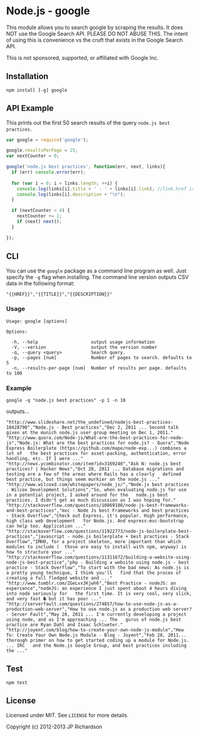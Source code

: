 Node.js - google
=====================

This module allows you to search google by scraping the results. It does NOT use the Google Search API. PLEASE DO NOT ABUSE THIS. The intent of using this is convenience vs the cruft that exists in the Google Search API.

This is not sponsored, supported, or affiliated with Google Inc.



Installation
------------

    npm install [-g] google



API Example
-------

This prints out the first 50 search results of the query `node.js best practices`.

```javascript
var google = require('google');

google.resultsPerPage = 25;
var nextCounter = 0;

google('node.js best practices', function(err, next, links){
  if (err) console.error(err);
  	
  for (var i = 0; i < links.length; ++i) {
    console.log(links[i].title + ' - ' + links[i].link); //link.href is an alias for link.link
    console.log(links[i].description + "\n");
  }

  if (nextCounter < 4) {
    nextCounter += 1;
    if (next) next();
  }

});
```



CLI
---

You can use the `google` package as a command line program as well. Just specify the `-g` flag when installing. The command line version outputs CSV data in the following format:

    "{{HREF}}","{{TITLE}}","{{DESCRIPTION}}"

### Usage

    
    Usage: google [options]

    Options:

      -h, --help                    output usage information
      -V, --version                 output the version number
      -q, --query <query>           Search query.
      -p, --pages [num]             Number of pages to search. defaults to 5
      -n, --results-per-page [num]  Number of results per page. defaults to 100


### Example

    google -q "node.js best practices" -p 1 -n 10

outputs...

    "http://www.slideshare.net/the_undefined/nodejs-best-practices-10428790","Node.js - Best practices","Dec 2, 2011 ... Second talk given at the munich node.js user group meeting on Dec 1, 2011."
    "http://www.quora.com/Node-js/What-are-the-best-practices-for-node-js","Node.js: What are the best practices for node.js? - Quora","Node Express Boilerplate (https://github.com/mape/node-exp...) combines a lot of   the best practices for asset-packing, authentication, error handling, etc. If I were ..."
    "http://news.ycombinator.com/item?id=3169240","Ask N: node.js best practices? | Hacker News","Oct 28, 2011 ... Database migrations and testing are a few of the areas where Rails has a clearly   defined best practice, but things seem murkier on the node.js ..."
    "http://www.wilcoxd.com/whitepapers/node_js/","Node.js best practices - Wilcox Development Solutions","So, when evaluating node.js for use in a potential project, I asked around for the   node.js best practices. I didn't get as much discussion as I was hoping for."
    "http://stackoverflow.com/questions/10869108/node-js-best-frameworks-and-best-practices","mvc - Node Js best Frameworks and best practices - Stack Overflow","Check out Express, it's popular. High performance, high class web development   for Node.js. And express-mvc-bootstrap can help too. Application ..."
    "http://stackoverflow.com/questions/11922773/node-js-boilerplate-best-practices","javascript - node.js boilerplate + best practices - Stack Overflow","IMHO, for a project skeleton, more important than which modules to include (  those are easy to install with npm, anyway) is how to structure your ..."
    "http://stackoverflow.com/questions/11311672/building-a-website-using-node-js-best-practice","php - Building a website using node.js - best practice - Stack Overflow","To start with the bad news: As node.js is a pretty young technique, I think you'll   find that the proces of creating a full fledged website and ..."
    "http://www.tumblr.com/ZGeLvx3Kjwh6","Best Practice - nodeJS: an experience","nodeJS: an experience I just spent about 4 hours diving into node seriously for   the first time. It is very cool, very slick, and very fast � but it has poor ..."
    "http://serverfault.com/questions/274857/how-to-use-node-js-as-a-production-web-server","How to use node.js as a production web server? - Server Fault","May 28, 2011 ... I'm currently developing a project using node, and as I'm approaching ... The   gurus of node.js best practice are Ryan Dahl and Isaac Schlueter."
    "http://joyent.com/blog/how-to-create-your-own-node-js-module","How To: Create Your Own Node.js Module - Blog - Joyent","Feb 28, 2011... thorough primer on how to get started coding up a module for Node.js. ... IRC   and the Node.js Google Group, and best practices including the ..."




Test
----

    npm test



License
-------

Licensed under MIT. See `LICENSE` for more details.

Copyright (c) 2012-2013 JP Richardson

